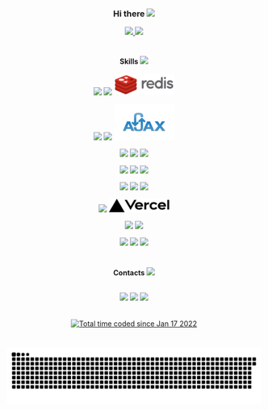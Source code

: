 

<div align="center">
<h3>Hi there  <img src="https://media.giphy.com/media/hvRJCLFzcasrR4ia7z/giphy.gif" height="20px"><br></h3>

<a href="https://github.com/i-Lucas">
<img height="150em" src="https://github-readme-stats.vercel.app/api?username=i-Lucas&show_icons=true&theme=dark&include_all_commits=true&count_private=true"/>
<img height="150em" src="https://github-readme-stats.vercel.app/api/top-langs/?username=i-Lucas&layout=compact&langs_count=7&theme=dark"/></a>
</div>

<div width="100%" align="center"><h1></h1>
<strong>Skills</strong>
<img src="https://github.githubassets.com/images/mona-loading-dimmed.gif" height="25px"><br></br>

<img src="https://www.vectorlogo.zone/logos/postgresql/postgresql-ar21.svg" target="_blank">
<img src="https://www.vectorlogo.zone/logos/mongodb/mongodb-ar21.svg" target="_blank">
<img src="https://raw.githubusercontent.com/cncf/landscape/876cf1571230d672a095eec23843d4ca3fbe94d4/hosted_logos/redis.svg" width="120px" target="_blank">

<a href="https://github.com/i-Lucas"><img src="https://www.vectorlogo.zone/logos/javascript/javascript-ar21.svg"></a>
<img src="https://www.vectorlogo.zone/logos/typescriptlang/typescriptlang-ar21.svg">
<img width="120px" src="https://raw.githubusercontent.com/JonDotsoy/Vector-Logo/430aec93009f32fd8fa48081eb45e27f24e84f6d/Logos/AJAX/AJAX.svg">

<img src="https://www.vectorlogo.zone/logos/reactjs/reactjs-ar21.svg">
<img width="100px" src="https://www.vectorlogo.zone/logos/babeljs/babeljs-ar21.svg">
<img src="https://www.vectorlogo.zone/logos/js_webpack/js_webpack-ar21.svg">

<a href=""><img src="https://www.vectorlogo.zone/logos/w3_html5/w3_html5-ar21.svg"></a>
<a href=""><img src="https://www.vectorlogo.zone/logos/w3_css/w3_css-ar21.svg"></a>
<a href=""><img src="https://www.vectorlogo.zone/logos/jestjsio/jestjsio-ar21.svg"></a>

<img src="https://www.vectorlogo.zone/logos/nodejs/nodejs-ar21.svg">
<img src="https://www.vectorlogo.zone/logos/expressjs/expressjs-ar21.svg">
<img width="120px" src="https://java-master.com/wp-content/uploads/2019/11/sfw0002-01-REST_Architecture.png">

<a href="https://github.com/i-Lucas"><img src="https://www.vectorlogo.zone/logos/heroku/heroku-ar21.svg"></a>
<img src="https://raw.githubusercontent.com/cncf/landscape/876cf1571230d672a095eec23843d4ca3fbe94d4/hosted_logos/vercel.svg" width="120px">

<img width="120px" src="https://www.vectorlogo.zone/logos/docker/docker-ar21.svg">
<img width="120px" src="https://www.vectorlogo.zone/logos/amazon_aws/amazon_aws-ar21.svg">

<a href = ""><img src="https://www.vectorlogo.zone/logos/linux/linux-ar21.svg"></a>
<a href = ""><img src="https://www.vectorlogo.zone/logos/git-scm/git-scm-ar21.svg"></a>
<a href = ""><img width="110px" src="https://cdn.worldvectorlogo.com/logos/prisma-2.svg"></a>

</div>
<h1></h1>
<div align="center"> 
<strong>Contacts</strong>
<img src="https://i.pinimg.com/originals/ae/0c/5a/ae0c5aca3ef494a0d3cfe91731962603.gif" height="20px"><br></br>

<a href="https://www.linkedin.com/in/hilucas/"><img src="https://img.shields.io/badge/-LinkedIn-%230077B5?style=for-the-badge&logo=linkedin&logoColor=white" target="_blank"></a> 
<a href="mailto:novo.contato.lucas@gmail.com" target="_blank"><img src="https://img.shields.io/badge/Gmail-D14836?style=for-the-badge&logo=gmail&logoColor=white" target="_blank"></a>
<a href="https://my-web-site-eight.vercel.app/" target="_blank"><img src="https://img.shields.io/badge/website-D14836?style=for-the-badge&logo=googlechrome&logoColor=white" target="_blank"></a>   
<br></br>
<a href="https://wakatime.com/@f52ac50f-c8e0-4f74-9b43-0db756266fbb"><img src="https://wakatime.com/badge/user/f52ac50f-c8e0-4f74-9b43-0db756266fbb.svg" alt="Total time coded since Jan 17 2022" /></a>

<h1></h1>

![Snake animation](https://github.com/i-Lucas/i-Lucas/blob/output/github-contribution-grid-snake.svg)
</div>

